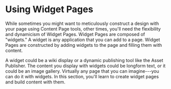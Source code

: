 # Using Widget Pages [](id=adding-applications-to-a-page)

While sometimes you might want to meticulously construct a design with your 
page using Content Page tools, other times, you'll need the flexibility and
dynamicism of Widget Pages.  Widget Pages are composed of "widgets." A widget 
is any application that you can add to a page. Widget Pages are constructed by 
adding widgets to the page and filling them with content.

A widget could be a wiki display or a dynamic publishing tool like the Asset 
Publisher. The content you display with widgets could be longform text, or it 
could be an image gallery. Virtually any page that you can imagine---you can do 
it with widgets. In this section, you'll learn to create widget pages and build
content with them.
